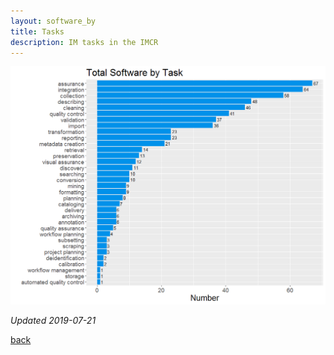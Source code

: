 ```yaml
---
layout: software_by
title: Tasks
description: IM tasks in the IMCR
---
```


![](https://github.com/IMCR-Hackathon/portal/blob/master/software_by_task.png)

_Updated 2019-07-21_

[back](./)
